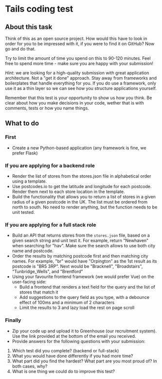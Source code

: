 # Tails coding test

## About this task

Think of this as an open source project. How would this have to look in order for you to be impressed with it, if you were to find it on GitHub? Now go and do that.

Try to limit the amount of time you spend on this to 90-120 minutes. Feel free to spend more time - make sure you are happy with your submission!

_Hint_: we are looking for a high-quality submission with great application architecture. Not a "get it done" approach. Stay away from frameworks and boilerplates that handle everything for you. If you do use a framework, only use it as a thin layer so we can see how you structure applications yourself.  

Remember that this test is your opportunity to show us how you think. Be clear about how you make decisions in your code, wether that is with comments, tests or how you name things.

## What to do

### First

* Create a new Python-based application (any framework is fine, we prefer Flask)

### If you are applying for a backend role
* Render the list of stores from the stores.json file in alphabetical order using a template.
* Use postcodes.io to get the latitude and longitude for each postcode. Render them next to each store location in the template.
* Build the functionality that allows you to return a list of stores in a given radius of a given postcode in the UK. The list must be ordered from north to south. No need to render anything, but the function needs to be unit tested.

### If you are applying for a full stack role
* Build an API that returns stores from the `stores.json` file, based on a given search string and unit test it. For example, return "Newhaven" when searching for "hav". Make sure the search allows to use both city name and postcode.
* Order the results by matching postcode first and then matching city names. For example, "br" would have "Orpington" as the 1st result as its postcode is "BR5 3RP". Next would be "Bracknell", "Broadstairs", "Tunbridge_Wells", and "Brentford"
* Using your favourite frontend framework (we would prefer Vue) on the user-facing side:
  * Build a frontend that renders a text field for the query and the list of stores that match it
  * Add suggestions to the query field as you type, with a debounce effect of 100ms and a minimum of 2 characters
  * Limit the results to 3 and lazy load the rest on page scroll

### Finally

* Zip your code up and upload it to Greenhouse (our recruitment system). Use the link provided at the bottom of the email you received.
* Provide answers for the following questions with your submission:

1. Which test did you complete? (backend or full-stack)
2. What you would have done differently if you had more time?
3. What part did you find the hardest? What part are you most proud of? In both cases, why?
4. What is one thing we could do to improve this test?
